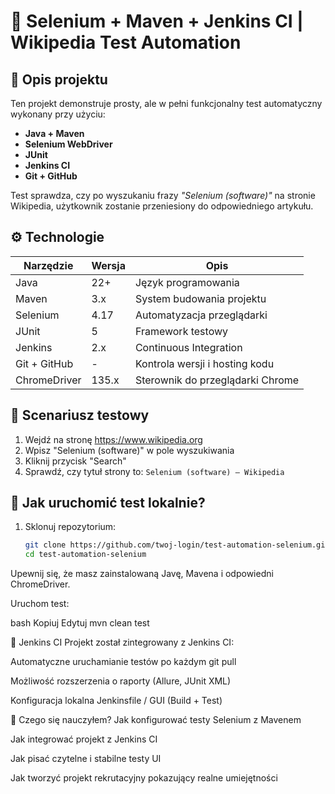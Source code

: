 # 🔎 Selenium + Maven + Jenkins CI | Wikipedia Test Automation

## 🧪 Opis projektu

Ten projekt demonstruje prosty, ale w pełni funkcjonalny test automatyczny wykonany przy użyciu:
- **Java + Maven**
- **Selenium WebDriver**
- **JUnit**
- **Jenkins CI**
- **Git + GitHub**

Test sprawdza, czy po wyszukaniu frazy _"Selenium (software)"_ na stronie Wikipedia, użytkownik zostanie przeniesiony do odpowiedniego artykułu.

## ⚙️ Technologie

| Narzędzie          | Wersja       | Opis                               |
|--------------------|--------------|------------------------------------|
| Java               | 22+          | Język programowania                |
| Maven              | 3.x          | System budowania projektu          |
| Selenium           | 4.17         | Automatyzacja przeglądarki         |
| JUnit              | 5            | Framework testowy                  |
| Jenkins            | 2.x          | Continuous Integration             |
| Git + GitHub       | -            | Kontrola wersji i hosting kodu     |
| ChromeDriver       | 135.x        | Sterownik do przeglądarki Chrome   |

## 🧾 Scenariusz testowy

1. Wejdź na stronę https://www.wikipedia.org
2. Wpisz "Selenium (software)" w pole wyszukiwania
3. Kliknij przycisk "Search"
4. Sprawdź, czy tytuł strony to: `Selenium (software) – Wikipedia`

## 🏃 Jak uruchomić test lokalnie?

1. Sklonuj repozytorium:
   ```bash
   git clone https://github.com/twoj-login/test-automation-selenium.git
   cd test-automation-selenium

Upewnij się, że masz zainstalowaną Javę, Mavena i odpowiedni ChromeDriver.

Uruchom test:

bash
Kopiuj
Edytuj
mvn clean test


🤖 Jenkins CI
Projekt został zintegrowany z Jenkins CI:

Automatyczne uruchamianie testów po każdym git pull

Możliwość rozszerzenia o raporty (Allure, JUnit XML)

Konfiguracja lokalna Jenkinsfile / GUI (Build + Test)

🧠 Czego się nauczyłem?
Jak konfigurować testy Selenium z Mavenem

Jak integrować projekt z Jenkins CI

Jak pisać czytelne i stabilne testy UI

Jak tworzyć projekt rekrutacyjny pokazujący realne umiejętności




